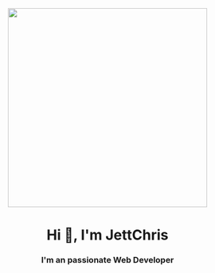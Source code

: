 <div id="header" align="center" >
    <img src="https://media.giphy.com/media/yALcFbrKshfoY/giphy.gif" alt="" height="400px">
    <h1 align="center">Hi 👋, I'm JettChris</h1>
    <h3 align="center">I'm an passionate Web Developer</h3>
</div>

<!--
**JettChris/JettChris** is a ✨ _special_ ✨ repository because its `README.md` (this file) appears on your GitHub profile.

Here are some ideas to get you started:

- 🔭 I’m currently working on ...
- 🌱 I’m currently learning ...
- 👯 I’m looking to collaborate on ...
- 🤔 I’m looking for help with ...
- 💬 Ask me about ...
- 📫 How to reach me: ...
- 😄 Pronouns: ...
- ⚡ Fun fact: ...
-->
